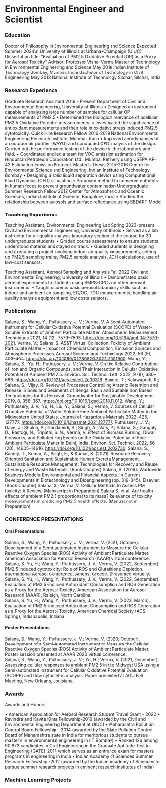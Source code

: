 # Environmental Engineer and Scientist

### Education
Doctor of Philosophy in Environmental Engineering and Science	                                             Expected Summer 2024\n 
University of Illinois at Urbana-Champaign (UIUC)
Dissertation title: “Evaluation of PM2.5 Oxidative Potential (OP) as a Proxy for Aerosol Toxicity” 
Advisor: Professor Vishal Verma 
Master of Technology in Environmental Engineering and Science 	                                           May 2016 
Indian Institute of Technology Bombay, Mumbai, India 
Bachelor of Technology in Civil Engineering                                                                May 2013 
National Institute of Technology Silchar, Silchar, India 

### Research Experience
Graduate Research Assistant 	                                                                             2019 - Present 
Department of Civil and Environmental Engineering, University of Illinois 
•	Designed an instrument capable of analyzing large number of samples for cellular OP measurements of PM2.5
•	Determined the biological relevance of acellular PM2.5 Oxidative Potential measurements.
•	Investigated the significance of antioxidant measurements and their role in oxidative stress induced PM2.5 cytotoxicity.
Quick Hire Research Fellow	                                                                               2016-2019
National Environmental Engineering Research Institute, Mumbai, India
•	Improved aerodynamics of an outdoor air purifier (WAYU) and conducted CFD analysis of the design. Carried out the performance testing of the device in the laboratory and field.
•	Coordinated and led a team for VOC emission estimation for Hindustan Petroleum Corporation Ltd., Mumbai Refinery using USEPA AP-42 Estimation Emission Protocol.
Master’s Thesis                                                                                            2015-2016
Centre for Environmental Science and Engineering, Indian Institute of Technology Bombay
• Designing a solid liquid separation device using Computational Fluid Dynamics (CFD) simulation 
•    Proposed method to conserve nutrients in human feces to prevent groundwater contamination
Undergraduate Summer Research Fellow                                                                       2012
Center for Atmospheric and Oceanic Sciences, Indian Institute of Science, Bangalore, India
•	Studied the relationship between aerosols and surface reflectance using SBDART Model

### Teaching Experience
Teaching Assistant, Environmental Engineering Lab                                                          Spring 2023-present
Civil and Environmental Engineering, University of Illinois 
•	Served as a lab instructor for air quality analysis laboratory section of the course for 20 undergraduate students.
•	Graded course assessments to ensure students understood material and stayed on track. 
•	Guided students in designing and executing a project involving indoor air quality measurements, setting up PM2.5 sampling trains, PM2.5 sample analysis, ACH calculations, use of low-cost sensors.

Teaching Assistant, Aerosol Sampling and Analysis                                                           Fall 2022 
Civil and Environmental Engineering, University of Illinois 
•	Demonstrated basic aerosol experiments to students using SMPS-CPC and other aerosol instruments.
•	Taught students basic aerosol laboratory skills such as indoor and ambient air sampling, EC/OC, TOC measurements, handling air quality analysis equipment and low costs sensors.

### Publications
Salana, S.; Wang, Y.; Puthussery, J. V.; Verma, V. A Semi-Automated Instrument for Cellular Oxidative Potential Evaluation (SCOPE) of Water-Soluble Extracts of Ambient Particulate Matter. Atmospheric Measurement Techniques 2021, 14 (12), 7579–7593. https://doi.org/10.5194/amt-14-7579-2021.
Verma, V.; Salana, S. AS&T Virtual Collection: Toxicity of Ambient Particulate Matter – Impact of Chemical Composition, Emission Sources and Atmospheric Processes. Aerosol Science and Technology 2022, 56 (5), 403–404. https://doi.org/10.1080/02786826.2022.2051960.
Wang, Y.; Salana, S.; Yu, H.; Puthussery, J. V.; Verma, V. On the Relative Contribution of Iron and Organic Compounds, and Their Interaction in Cellular Oxidative Potential of Ambient PM 2.5. Environ. Sci. Technol. Lett. 2022, 9 (8), 680–686. https://doi.org/10.1021/acs.estlett.2c00316.
Banerji, T.; Kalawapudi, K.; Salana, S.; Vijay, R. Review of Processes Controlling Arsenic Retention and Release in Soils and Sediments of Bengal Basin and Suitable Iron Based Technologies for Its Removal. Groundwater for Sustainable Development 2019, 8, 358–367. https://doi.org/10.1016/j.gsd.2018.11.012.
Wang, Y.; Puthussery, J. V.; Yu, H.; Liu, Y.; Salana, S.; Verma, V. Sources of Cellular Oxidative Potential of Water-Soluble Fine Ambient Particulate Matter in the Midwestern United States. Journal of Hazardous Materials 2022, 425, 127777. https://doi.org/10.1016/j.jhazmat.2021.127777.
Puthussery, J. V.; Dave, J.; Shukla, A.; Gaddamidi, S.; Singh, A.; Vats, P.; Salana, S.; Ganguly, D.; Rastogi, N.; Tripathi, S. N.; Verma, V. Effect of Biomass Burning, Diwali Fireworks, and Polluted Fog Events on the Oxidative Potential of Fine Ambient Particulate Matter in Delhi, India. Environ. Sci. Technol. 2022, 56 (20), 14605–14616. https://doi.org/10.1021/acs.est.2c02730.
Salana, S., Banerji, T., Kumar, A., Singh, E., & Kumar, S. (2021). Resource Recovery-Oriented Sanitation and Sustainable Human Excreta Management. Sustainable Resource Management: Technologies for Recovery and Reuse of Energy and Waste Materials. (Book Chapter)
Salana, S. (2019). Worldwide Business Models-Environmental and Financial Aspects. In Current Developments in Biotechnology and Bioengineering (pp. 319-345). Elsevier. (Book Chapter)
Salana, S.; Verma, V. Cellular Methods to Assess PM toxicity: A Review. (Manuscript in Preparation)
Salana S. et al. Are health effects of ambient PM2.5 proportional to its mass? Relevance of toxicity measurements in predicting PM2.5 health effects. (Manuscript in Preparation)

### CONFERENCE PRESENTATIONS 
 
#### Oral Presentations 
Salana, S.; Wang, Y.; Puthussery, J. V.; Verma, V.  (2021, October). Development of a Semi-automated Instrument to Measure the Cellular Reactive Oxygen Species (ROS) Activity of Ambient Particulate Matter. American Association for Aerosol Research (AAAR) virtual conference. 
Salana, S. Yu, H.; Wang, Y.; Puthussery, J. V.; Verma, V. (2022, September). PM2.5 induced cytotoxicity: Role of ROS and Glutathione Depletion. International Aerosol Conference, Athens, Greece.  (Presented virtually)
Salana, S. Yu, H.; Wang, Y.; Puthussery, J. V.; Verma, V. (2022, September). Evaluation of PM2.5-induced Antioxidant Consumption and ROS Generation as a Proxy for the Aerosol Toxicity. American Association for Aerosol Research (AAAR), Raleigh, North Carolina.  
Salana, S. Yu, H.; Wang, Y.; Puthussery, J. V.; Verma, V. (2023, March). Evaluation of PM2.5-induced Antioxidant Consumption and ROS Generation as a Proxy for the Aerosol Toxicity. American Chemical Society (ACS Spring), Indianapolis, Indiana.  
#### Poster Presentations 
Salana, S.; Wang, Y.; Puthussery, J. V.; Verma, V.  (2020, October). Development of a Semi-Automated Instrument to Measure the Cellular Reactive Oxygen Species (ROS) Activity of Ambient Particulate Matter. Poster session presented at AAAR 2020 virtual conference.  
Salana, S.; Wang, Y.; Puthussery, J. V.; Yu, H.; Verma, V. (2021, December). Assessing cellular responses to ambient PM2.5 in the Midwest USA using a Semi-automated Instrument for Cellular Oxidative Potential Evaluation (SCOPE) and flow cytometric analysis. Paper presented at AGU Fall Meeting, New Orleans, Louisiana. 

### Awards 
Awards and Honors
 
•	American Association for Aerosol Research Student Travel Grant - 2022
•	Ravindra and Kavita Kinra Fellowship-2019 (awarded by the Civil and Environmental Engineering Department at UIUC)
•	Maharashtra Pollution Control Board Fellowship – 2014 (awarded by the State Pollution Control Board of Maharashtra state in India for meritorious students to pursue master’s in environmental engineering in IIT Bombay)
•	Ranked 126 among 90,872 candidates in Civil Engineering in the Graduate Aptitude Test in Engineering (GATE)-2014  which serves as an entrance exam for masters programs in engineering in India
•	Indian Academy of Sciences Summer Research Fellowship -2012 (awarded by the Indian Academy of Sciences to pursue summer research projects in eminent research institutes of India)

### Machine Learning Projects


